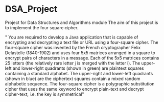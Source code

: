 # DSA_Project
Project for Data Structures and Algorithms module
 The aim of this project is to implement the four square cipher.
 
" You are required to develop a Java application that is capable of encrypting and decrypting a
text file or URL using a four-square cipher. The four-square cipher was invented by the French
cryptographer Felix Delastelle (1840-1902) and uses four 5x5 matrices arranged in a square to
encrypt pairs of characters in a message. Each of the 5x5 matrices contains 25 letters (the
relatively rare letter j is merged with the letter i). The upper-left and lower-right quadrants
(shown in green) are plaintext squares containing a standard alphabet. The upper-right and
lower-left quadrants (shown in blue) are the ciphertext squares contain a mixed random
alphabetic sequence. The four-square cipher is a polygraphic substitution cipher that uses the
same keyword to encrypt plain-text and decrypt cipher-text, i.e. the key is symmetrical"
